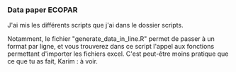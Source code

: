 ### Data paper ECOPAR

J'ai mis les différents scripts que j'ai dans le dossier scripts.

Notamment, le fichier "generate_data_in_line.R" permet de passer à un format par ligne, et vous trouverez dans ce script l'appel aux fonctions permettant d'importer les fichiers excel. C'est peut-être moins pratique que ce que tu as fait, Karim : à voir.
